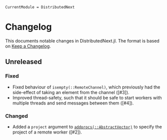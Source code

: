 ```@meta
CurrentModule = DistributedNext
```

# Changelog

This documents notable changes in DistributedNext.jl. The format is based on
[Keep a Changelog](https://keepachangelog.com).

## Unreleased

### Fixed
- Fixed behaviour of `isempty(::RemoteChannel)`, which previously had the
  side-effect of taking an element from the channel ([#3]).
- Improved thread-safety, such that it should be safe to start workers with
  multiple threads and send messages between them ([#4]).

### Changed
- Added a `project` argument to [`addprocs(::AbstractVector)`](@ref) to specify
  the project of a remote worker ([#2]).
